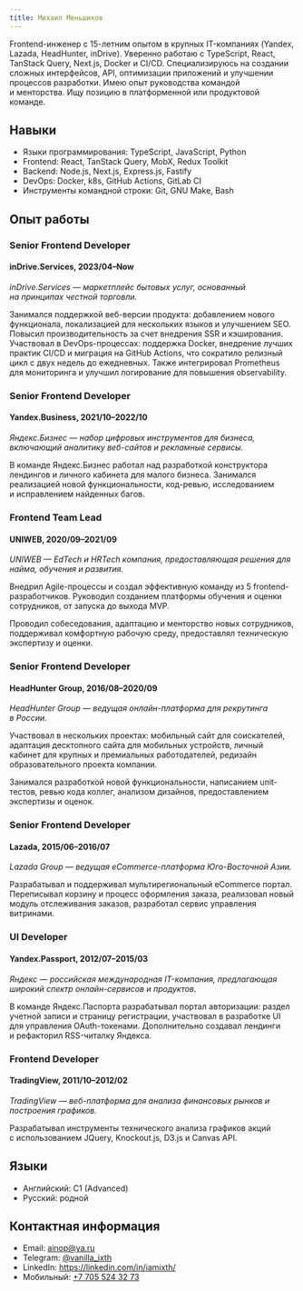 ```yaml
---
title: Михаил Меньшиков
---
```


Frontend-инженер с 15-летним опытом в крупных IT-компаниях (Yandex, Lazada, HeadHunter, inDrive). Уверенно работаю с TypeScript, React, TanStack Query, Next.js, Docker и CI/CD. Специализируюсь на создании сложных интерфейсов, API, оптимизации приложений и улучшении процессов разработки. Имею опыт руководства командой и менторства. Ищу позицию в платформенной или продуктовой команде.


## Навыки

- Языки программирования: TypeScript, JavaScript, Python
- Frontend: React,  TanStack Query, MobX, Redux Toolkit
- Backend: Node.js, Next.js, Express.js, Fastify
- DevOps: Docker, k8s, GitHub Actions, GitLab CI
- Инструменты командной строки: Git, GNU Make, Bash


## Опыт работы


### Senior Frontend Developer
#### inDrive.Services, 2023/04–Now

_inDrive.Services — маркетплейс бытовых услуг, основанный на принципах честной торговли._

Занимался поддержкой веб-версии продукта: добавлением нового функционала, локализацией для нескольких языков и улучшением SEO. Повысил производительность за счет внедрения SSR и кэширования. Участвовал в DevOps-процессах: поддержка Docker, внедрение лучших практик CI/CD и миграция на GitHub Actions, что сократило релизный цикл с двух недель до ежедневных. Также интегрировал Prometheus для мониторинга и улучшил логирование для повышения observability.

### Senior Frontend Developer
#### Yandex.Business, 2021/10–2022/10

_Яндекс.Бизнес — набор цифровых инструментов для бизнеса, включающий аналитику веб-сайтов и рекламные сервисы._

В команде Яндекс.Бизнес работал над разработкой конструктора лендингов и личного кабинета для малого бизнеса. Занимался реализацией новой функциональности, код-ревью, исследованием и исправлением найденных багов.


### Frontend Team Lead
#### UNIWEB, 2020/09–2021/09

_UNIWEB — EdTech и HRTech компания, предоставляющая решения для найма, обучения и развития._

Внедрил Agile-процессы и создал эффективную команду из 5 frontend-разработчиков. Руководил созданием платформы обучения и оценки сотрудников, от запуска до выхода MVP.

Проводил собеседования, адаптацию и менторство новых сотрудников, поддерживал комфортную рабочую среду, предоставлял техническую экспертизу и оценки.


### Senior Frontend Developer
#### HeadHunter Group, 2016/08–2020/09

_HeadHunter Group — ведущая онлайн-платформа для рекрутинга в России._

Участвовал в нескольких проектах: мобильный сайт для соискателей, адаптация десктопного сайта для мобильных устройств, личный кабинет для крупных и премиальных работодателей, редизайн образовательного проекта компании.

Занимался разработкой новой функциональности, написанием unit-тестов, ревью кода коллег, анализом дизайнов, предоставлением экспертизы и оценок.


### Senior Frontend Developer
#### Lazada, 2015/06–2016/07

_Lazada Group — ведущая eCommerce-платформа Юго-Восточной Азии._

Разрабатывал и поддерживал мультирегиональный eCommerce портал. Переписывал корзину и процесс оформления заказа, реализовал новый модуль отслеживания заказов, разработал сервис управления витринами.


### UI Developer
#### Yandex.Passport, 2012/07–2015/03

_Яндекс — российская международная IT-компания, предлагающая широкий спектр онлайн-сервисов и продуктов._

В команде Яндекс.Паспорта разрабатывал портал авторизации: раздел учетной записи и страницу регистрации, участвовал в разработке UI для управления OAuth-токенами. Дополнительно создавал лендинги и рефакторил RSS-читалку Яндекса.


### Frontend Developer
#### TradingView, 2011/10–2012/02

_TradingView — веб-платформа для анализа финансовых рынков и построения графиков._

Разрабатывал инструменты технического анализа графиков акций с использованием JQuery, Knockout.js, D3.js и Canvas API.


## Языки

- Английский: C1 (Advanced)
- Русский: родной


## Контактная информация

- Email: [ainop@ya.ru](mailto:ainop@ya.ru)
- Telegram: [@vanilla_ixth](https://t.me/vanilla_ixth)
- LinkedIn: [https&colon;//linkedin.com/in/iamixth/](https://www.linkedin.com/in/iamixth/)
- Мобильный: [+7 705 524 32 73](tel:+77055243273)
